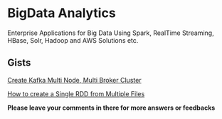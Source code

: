 # BigData Analytics
Enterprise Applications for Big Data Using Spark, RealTime Streaming, HBase, Solr, Hadoop and AWS Solutions etc.


## Gists
[Create Kafka Multi Node, Multi Broker Cluster](https://gist.github.com/mkanchwala/fbfdd5ef866a58a77f6e)

[How to create a Single RDD from Multiple Files](https://gist.github.com/mkanchwala/d6534e94ad5dc140b48b)

**Please leave your comments in there for more answers or feedbacks**
